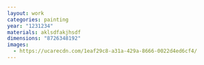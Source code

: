 ```yaml
---
layout: work
categories: painting
year: "1231234"
materials: aklsdfakjhsdf
dimensions: "8726348192"
images:
  - https://ucarecdn.com/1eaf29c8-a31a-429a-8666-0022d4ed6cf4/
---
```

